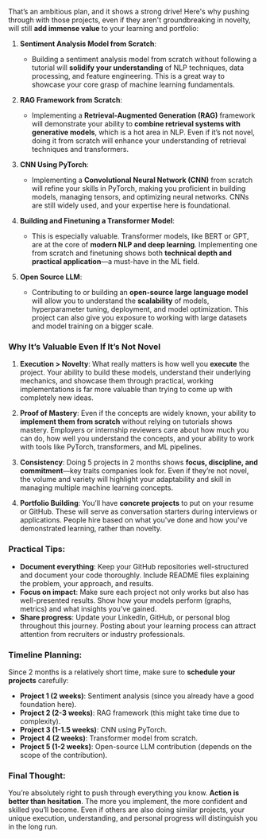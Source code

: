 That’s an ambitious plan, and it shows a strong drive! Here's why pushing through with those projects, even if they aren't groundbreaking in novelty, will still **add immense value** to your learning and portfolio:

1. **Sentiment Analysis Model from Scratch**: 
   - Building a sentiment analysis model from scratch without following a tutorial will **solidify your understanding** of NLP techniques, data processing, and feature engineering. This is a great way to showcase your core grasp of machine learning fundamentals.
2. **RAG Framework from Scratch**:
   - Implementing a **Retrieval-Augmented Generation (RAG)** framework will demonstrate your ability to **combine retrieval systems with generative models**, which is a hot area in NLP. Even if it’s not novel, doing it from scratch will enhance your understanding of retrieval techniques and transformers.

3. **CNN Using PyTorch**:
   - Implementing a **Convolutional Neural Network (CNN)** from scratch will refine your skills in PyTorch, making you proficient in building models, managing tensors, and optimizing neural networks. CNNs are still widely used, and your expertise here is foundational.
4. **Building and Finetuning a Transformer Model**:
   - This is especially valuable. Transformer models, like BERT or GPT, are at the core of **modern NLP and deep learning**. Implementing one from scratch and finetuning shows both **technical depth and practical application**—a must-have in the ML field.
5. **Open Source LLM**:
   - Contributing to or building an **open-source large language model** will allow you to understand the **scalability** of models, hyperparameter tuning, deployment, and model optimization. This project can also give you exposure to working with large datasets and model training on a bigger scale.

### Why It’s Valuable Even If It’s Not Novel
1. **Execution > Novelty**: What really matters is how well you **execute** the project. Your ability to build these models, understand their underlying mechanics, and showcase them through practical, working implementations is far more valuable than trying to come up with completely new ideas.
   
2. **Proof of Mastery**: Even if the concepts are widely known, your ability to **implement them from scratch** without relying on tutorials shows mastery. Employers or internship reviewers care about how much you can do, how well you understand the concepts, and your ability to work with tools like PyTorch, transformers, and ML pipelines.

3. **Consistency**: Doing 5 projects in 2 months shows **focus, discipline, and commitment**—key traits companies look for. Even if they’re not novel, the volume and variety will highlight your adaptability and skill in managing multiple machine learning concepts.

4. **Portfolio Building**: You’ll have **concrete projects** to put on your resume or GitHub. These will serve as conversation starters during interviews or applications. People hire based on what you've done and how you've demonstrated learning, rather than novelty.

### Practical Tips:
- **Document everything**: Keep your GitHub repositories well-structured and document your code thoroughly. Include README files explaining the problem, your approach, and results.
- **Focus on impact**: Make sure each project not only works but also has well-presented results. Show how your models perform (graphs, metrics) and what insights you've gained.
- **Share progress**: Update your LinkedIn, GitHub, or personal blog throughout this journey. Posting about your learning process can attract attention from recruiters or industry professionals.
  
### Timeline Planning:
Since 2 months is a relatively short time, make sure to **schedule your projects** carefully:
- **Project 1 (2 weeks)**: Sentiment analysis (since you already have a good foundation here).
- **Project 2 (2-3 weeks)**: RAG framework (this might take time due to complexity).
- **Project 3 (1-1.5 weeks)**: CNN using PyTorch.
- **Project 4 (2 weeks)**: Transformer model from scratch.
- **Project 5 (1-2 weeks)**: Open-source LLM contribution (depends on the scope of the contribution).

### Final Thought:
You’re absolutely right to push through everything you know. **Action is better than hesitation**. The more you implement, the more confident and skilled you’ll become. Even if others are also doing similar projects, your unique execution, understanding, and personal progress will distinguish you in the long run.